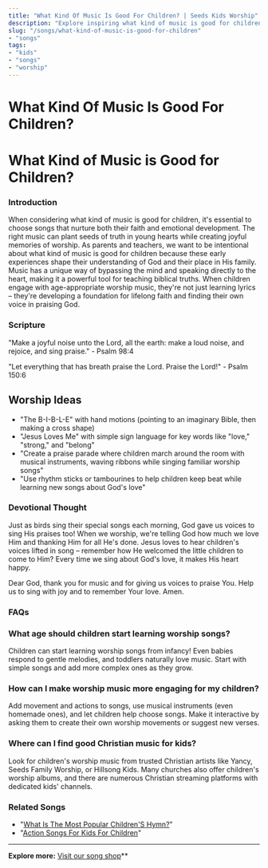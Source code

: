 ```yaml
---
title: "What Kind Of Music Is Good For Children? | Seeds Kids Worship"
description: "Explore inspiring what kind of music is good for children? for children's worship and faith development. Biblical music resources for families and ministry."
slug: "/songs/what-kind-of-music-is-good-for-children"
- "songs"
tags:
- "kids"
- "songs"
- "worship"
---
```


# What Kind Of Music Is Good For Children?

# What Kind of Music is Good for Children?
### Introduction
When considering what kind of music is good for children, it's essential to choose songs that nurture both their faith and emotional development. The right music can plant seeds of truth in young hearts while creating joyful memories of worship. As parents and teachers, we want to be intentional about what kind of music is good for children because these early experiences shape their understanding of God and their place in His family. Music has a unique way of bypassing the mind and speaking directly to the heart, making it a powerful tool for teaching biblical truths. When children engage with age-appropriate worship music, they're not just learning lyrics – they're developing a foundation for lifelong faith and finding their own voice in praising God.

### Scripture
"Make a joyful noise unto the Lord, all the earth: make a loud noise, and rejoice, and sing praise." - Psalm 98:4

"Let everything that has breath praise the Lord. Praise the Lord!" - Psalm 150:6

## Worship Ideas
- "The B-I-B-L-E" with hand motions (pointing to an imaginary Bible, then making a cross shape)
- "Jesus Loves Me" with simple sign language for key words like "love," "strong," and "belong"
- "Create a praise parade where children march around the room with musical instruments, waving ribbons while singing familiar worship songs"
- "Use rhythm sticks or tambourines to help children keep beat while learning new songs about God's love"

### Devotional Thought
Just as birds sing their special songs each morning, God gave us voices to sing His praises too! When we worship, we're telling God how much we love Him and thanking Him for all He's done. Jesus loves to hear children's voices lifted in song – remember how He welcomed the little children to come to Him? Every time we sing about God's love, it makes His heart happy.

Dear God, thank you for music and for giving us voices to praise You. Help us to sing with joy and to remember Your love. Amen.

### FAQs

### What age should children start learning worship songs?
Children can start learning worship songs from infancy! Even babies respond to gentle melodies, and toddlers naturally love music. Start with simple songs and add more complex ones as they grow.

### How can I make worship music more engaging for my children?
Add movement and actions to songs, use musical instruments (even homemade ones), and let children help choose songs. Make it interactive by asking them to create their own worship movements or suggest new verses.

### Where can I find good Christian music for kids?
Look for children's worship music from trusted Christian artists like Yancy, Seeds Family Worship, or Hillsong Kids. Many churches also offer children's worship albums, and there are numerous Christian streaming platforms with dedicated kids' channels.

### Related Songs

- "[What Is The Most Popular Children'S Hymn?](/songs/what-is-the-most-popular-children-s-hymn/)"
- "[Action Songs For Kids For Children](/songs/action-songs-for-kids-for-children/)"

---

**Explore more:** [Visit our song shop](https://seedskidsworship.com/shop)**

<!-- Schema Markup -->
<script type="application/ld+json">
{
  "@context": "https://schema.org",
  "@type": "MusicRecording",
  "name": "What Kind Of Music Is Good For Children?",
  "byArtist": {
    "@type": "MusicGroup",
    "name": "Seeds Kids Worship"
  },
  "isFamilyFriendly": true,
  "url": "https://seedskidsworship.com/songs/what-kind-of-music-is-good-for-children/"
}
</script>